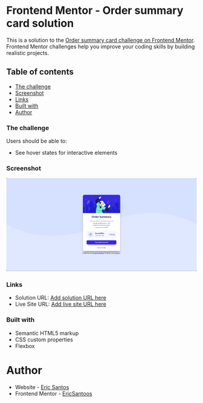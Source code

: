 # Frontend Mentor - Order summary card solution

This is a solution to the [Order summary card challenge on Frontend Mentor](https://www.frontendmentor.io/challenges/order-summary-component-QlPmajDUj). Frontend Mentor challenges help you improve your coding skills by building realistic projects.

## Table of contents

- [The challenge](#the-challenge)
- [Screenshot](#screenshot)
- [Links](#links)
- [Built with](#built-with)
- [Author](#author)

### The challenge

Users should be able to:

- See hover states for interactive elements

### Screenshot

![](./design/Screenshot_1.png)

### Links

- Solution URL: [Add solution URL here](https://github.com/EricSantoos/Order-Summary-Component)
- Live Site URL: [Add live site URL here](https://order-summary-component-eric-santoos.netlify.app)

### Built with

- Semantic HTML5 markup
- CSS custom properties
- Flexbox

# Author

- Website - [Eric Santos](https://github.com/EricSantoos)
- Frontend Mentor - [EricSantoos](https://www.frontendmentor.io/profile/EricSantoos)
